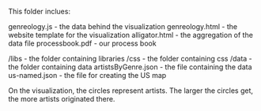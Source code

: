 This folder inclues:

genreology.js - the data behind the visualization
genreology.html - the website template for the visualization
alligator.html - the aggregation of the data file
processbook.pdf - our process book

/libs - the folder containing libraries
/css - the folder containing css
/data - the folder containing data
	artistsByGenre.json - the file containing the data
	us-named.json - the file for creating the US map

On the visualization, the circles represent artists.
The larger the circles get, the more artists originated there.
